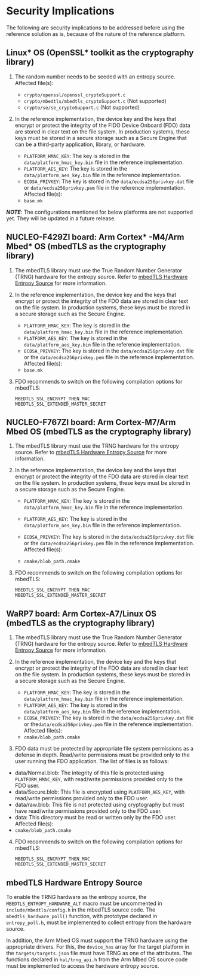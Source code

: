 # Security Implications
The following are security implications to be
addressed before using the reference solution as is, because of the nature of the reference platform.

## Linux* OS (OpenSSL* toolkit as the cryptography library)
1. The random number needs to be seeded with an entropy source.
   Affected file(s):
   - `crypto/openssl/openssl_cryptoSupport.c`
   - `crypto/mbedtls/mbedtls_cryptoSupport.c` (Not supported)
   - `crypto/se/se_cryptoSupport.c` (Not supported)

2. In the reference implementation, the device key and the keys that encrypt
   or protect the integrity of the FIDO Device Onboard (FDO) data are stored in clear text on the file system.
   In production systems, these keys must be stored in a secure storage such
   as a Secure Engine that can be a third-party application, library, or hardware.
   - `PLATFORM_HMAC_KEY`: The key is stored in the `data/platform_hmac_key.bin` file
                          in the reference implementation.
   - `PLATFORM_AES_KEY`: The key is stored in the `data/platform_aes_key.bin` file
                         in the reference implementation.
   - `ECDSA_PRIVKEY`: The key is stored in the `data/ecdsa256privkey.dat` file or
                      `data/ecdsa256privkey.pem` file in the reference
                      implementation. <br>
   Affected file(s): <br>
   - `base.mk`

***NOTE***: The configurations mentioned for below platforms are not supported yet. They will be updated in a future release.

## NUCLEO-F429ZI board: Arm Cortex* -M4/Arm Mbed* OS (mbedTLS as the cryptography library)
1. The mbedTLS library must use the True Random Number Generator (TRNG) hardware for
   the entropy source. Refer to
   [mbedTLS Hardware Entropy Source](#mbedtls_entropy) for more information.

2. In the reference implementation, the device key and the keys that encrypt
   or protect the integrity of the FDO data are stored in clear text on the file system.
   In production systems, these keys must be stored in a secure storage such
   as the Secure Engine.
   - `PLATFORM_HMAC_KEY`: The key is stored in the `data/platform_hmac_key.bin` file
                          in the reference implementation.
   - `PLATFORM_AES_KEY`: The key is stored in the `data/platform_aes_key.bin` file
                         in the reference implementation.
   - `ECDSA_PRIVKEY`: The key is stored in the `data/ecdsa256privkey.dat` file or the
                      `data/ecdsa256privkey.pem` file in the reference
                      implementation. <br>
   Affected file(s): <br>
   - `base.mk`

3. FDO recommends to switch on the following compilation options for mbedTLS:
   ```
   MBEDTLS_SSL_ENCRYPT_THEN_MAC
   MBEDTLS_SSL_EXTENDED_MASTER_SECRET
   ```

## NUCLEO-F767ZI board: Arm Cortex-M7/Arm Mbed OS (mbedTLS as the cryptography library)
1. The mbedTLS library must use the TRNG hardware for
   the entropy source. Refer to
   [mbedTLS Hardware Entropy Source](#mbedtls_entropy) for more information.

2. In the reference implementation, the device key and the keys that encrypt
   or protect the integrity of the FDO data are stored in clear text on the file system.
   In production systems, these keys must be stored in a secure storage such
   as the Secure Engine.
   - `PLATFORM_HMAC_KEY`: The key is stored in the `data/platform_hmac_key.bin` file
                          in the reference implementation.
   - `PLATFORM_AES_KEY`: The key is stored in the `data/platform_aes_key.bin` file
                         in the reference implementation.
   - `ECDSA_PRIVKEY`: The key is stored in the `data/ecdsa256privkey.dat` file or the
                      `data/ecdsa256privkey.pem` file in the reference
                      implementation. <br>
   Affected file(s): <br>

   - `cmake/blob_path.cmake`

3. FDO recommends to switch on the following compilation options for mbedTLS:
   ```
   MBEDTLS_SSL_ENCRYPT_THEN_MAC
   MBEDTLS_SSL_EXTENDED_MASTER_SECRET
   ```

## WaRP7 board: Arm Cortex-A7/Linux OS (mbedTLS as the cryptography library)
1. The mbedTLS library must use the True Random Number Generator (TRNG) hardware for
   the entropy source. Refer to
   [mbedTLS Hardware Entropy Source](#mbedtls_entropy) for more information.

2. In the reference implementation, the device key and the keys that encrypt
   or protect the integrity of the  FDO data are stored in clear text on the file system.
   In production systems, these keys must be stored in a secure storage such
   as the Secure Engine.
   - `PLATFORM_HMAC_KEY`: The key is stored in the `data/platform_hmac_key.bin` file
                          in the reference implementation.
   - `PLATFORM_AES_KEY`: The key is stored in the `data/platform_aes_key.bin` file
                         in the reference implementation.
   - `ECDSA_PRIVKEY`: The key is stored in the `data/ecdsa256privkey.dat` file or
                      the`data/ecdsa256privkey.pem` file in the reference
                      implementation. <br>
   Affected file(s): <br>
   - `cmake/blob_path.cmake`

3.  FDO data must be protected by appropriate file system permissions as a defense
   in depth. Read/write permissions must be provided only to the user running the
   FDO application. The list of files is as follows:
   - data/Normal.blob: The integrity of this file is protected using
                       `PLATFORM_HMAC_KEY`, with read/write permissions provided
                       only to the  FDO user.
   - data/Secure.blob: This file is encrypted using `PLATFORM_AES_KEY`, with
                       read/write permissions provided only to the FDO user.
   - data/raw.blob: This file is not protected using cryptography but must have
                    read/write permissions provided only to the FDO user.
   - data: This directory must be read or written only by the FDO user. <br>
   Affected file(s): <br>
   - `cmake/blob_path.cmake`

4. FDO recommends to switch on the following compilation options for mbedTLS:
   ```
   MBEDTLS_SSL_ENCRYPT_THEN_MAC
   MBEDTLS_SSL_EXTENDED_MASTER_SECRET
   ```

<a name="mbedtls_entropy"></a>
## mbedTLS Hardware Entropy Source
To enable the TRNG hardware as the entropy source, the
`MBEDTLS_ENTROPY_HARDWARE_ALT` macro must be uncommented in
`include/mbedtls/config.h` in the mbedTLS source code. The 
` mbedtls_hardware_poll()` function, with prototype declared in
`entropy_poll.h`, must be implemented to collect entropy from the
hardware source.

In addition, the Arm Mbed OS must support the TRNG hardware using the appropriate
drivers. For this, the `device_has` array for the target platform in the
`targets/targets.json` file must have TRNG as one of the attributes.
The functions declared in `hal/trng_api.h` from the Arm Mbed OS source code
must be implemented to access the hardware entropy source.
